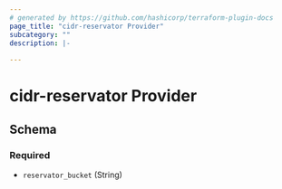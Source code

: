 ```yaml
---
# generated by https://github.com/hashicorp/terraform-plugin-docs
page_title: "cidr-reservator Provider"
subcategory: ""
description: |-
  
---
```


# cidr-reservator Provider





<!-- schema generated by tfplugindocs -->
## Schema

### Required

- `reservator_bucket` (String)
